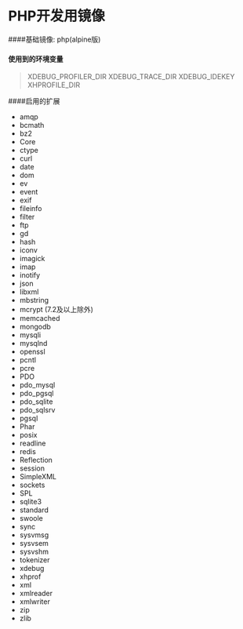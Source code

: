 # PHP开发用镜像

####基础镜像: php(alpine版)

#### 使用到的环境变量
> XDEBUG\_PROFILER\_DIR
> XDEBUG\_TRACE\_DIR
> XDEBUG\_IDEKEY
> XHPROFILE\_DIR

####启用的扩展
* amqp
* bcmath
* bz2
* Core
* ctype
* curl
* date
* dom 
* ev
* event
* exif
* fileinfo
* filter
* ftp
* gd
* hash
* iconv
* imagick
* imap
* inotify
* json
* libxml
* mbstring
* mcrypt (7.2及以上除外)
* memcached
* mongodb
* mysqli
* mysqlnd
* openssl
* pcntl
* pcre
* PDO
* pdo_mysql
* pdo_pgsql
* pdo_sqlite
* pdo_sqlsrv
* pgsql
* Phar
* posix
* readline
* redis
* Reflection
* session
* SimpleXML
* sockets
* SPL
* sqlite3
* standard
* swoole
* sync
* sysvmsg
* sysvsem
* sysvshm
* tokenizer
* xdebug
* xhprof
* xml
* xmlreader
* xmlwriter
* zip
* zlib


